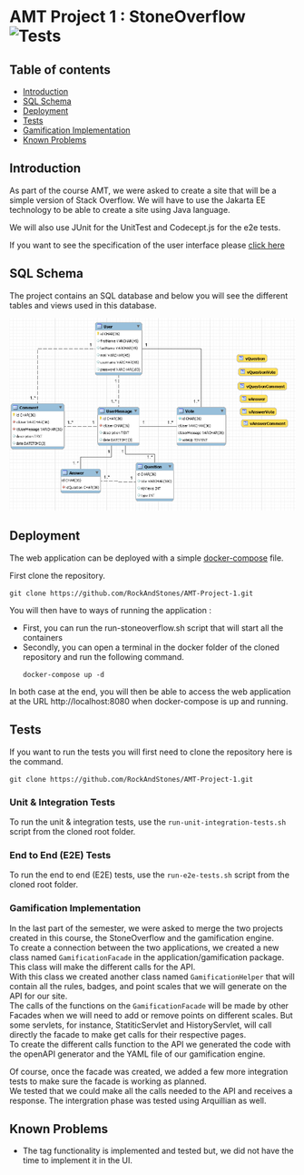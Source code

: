 # AMT Project 1 : StoneOverflow <img src="https://github.com/RockAndStones/AMT-Project-1/workflows/stoneoverflow_tests/badge.svg?branch=dev" alt="Tests">

## Table of contents
- [Introduction](#Introduction)  
- [SQL Schema](#SQL-Schema)  
- [Deployment](#Deployment)
- [Tests](#Tests)
- [Gamification Implementation](#Gamification-Implementation)
- [Known Problems](#Known-Problems)

## Introduction
As part of the course AMT, we were asked to create a site that will be a simple version of Stack Overflow. We will have to use the Jakarta EE technology to be able to create a site using Java language.

We will also use JUnit for the UnitTest and Codecept.js for the e2e tests.

If you want to see the specification of the user interface please [click here](https://docs.google.com/document/d/1DSahosKDQq_0yjQDg7r0EOaPcs6QhwXc7yyWqTjHFSo/edit?usp=sharing)

## SQL Schema

The project contains an SQL database and below you will see the different tables and views used in this database.

![Sql Model](./img/SqlModel.PNG)

## Deployment
The web application can be deployed with a simple [docker-compose](./docker/docker-compose.yml) file.

First clone the repository.
```
git clone https://github.com/RockAndStones/AMT-Project-1.git
```

You will then have to ways of running the application :
- First, you can run the run-stoneoverflow.sh script that will start all the containers
- Secondly, you can open a terminal in the docker folder of the cloned repository and run the following command.
    ```
    docker-compose up -d
    ```

In both case at the end, you will then be able to access the web application at the URL http://localhost:8080 when docker-compose is up and running.

## Tests
If you want to run the tests you will first need to clone the repository here is the command.

```
git clone https://github.com/RockAndStones/AMT-Project-1.git
```
### Unit & Integration Tests
To run the unit & integration tests, use the `run-unit-integration-tests.sh` script from the cloned root folder.
### End to End (E2E) Tests
To run the end to end (E2E) tests, use the `run-e2e-tests.sh` script from the cloned root folder.

### Gamification Implementation
In the last part of the semester, we were asked to merge the two projects created in this course, the StoneOverflow and the gamification engine.  
To create a connection between the two applications, we created a new class named `GamificationFacade` in the application/gamification package. This class will make the different calls for the API.  
With this class we created another class named `GamificationHelper` that will contain all the rules, badges, and point scales that we will generate on the API for our site.  
The calls of the functions on the `GamificationFacade` will be made by other Facades when we will need to add or remove points on different scales. But some servlets, for instance, StatiticServlet and HistoryServlet, will call directly the facade to make get calls for their respective pages.  
To create the different calls function to the API we generated the code with the openAPI generator and the YAML file of our gamification engine.  

Of course, once the facade was created, we added a few more integration tests to make sure the facade is working as planned.  
We tested that we could make all the calls needed to the API and receives a response. The intergration phase was tested using Arquillian as well.

## Known Problems
- The tag functionality is implemented and tested but, we did not have the time to implement it in the UI.

